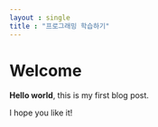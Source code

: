 ```yaml
---
layout : single
title : "프로그래밍 학습하기"
---
```

# Welcome

**Hello world**, this is my first blog post.

I hope you like it!
